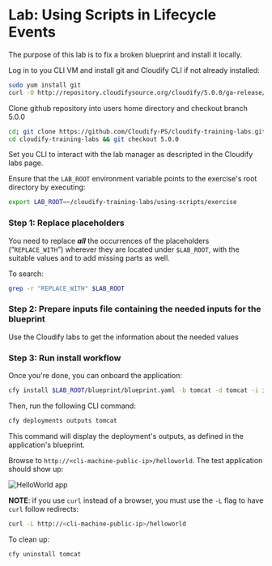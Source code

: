 # Lab: Using Scripts in Lifecycle Events

The purpose of this lab is to fix a broken blueprint and install it locally.

Log in to you CLI VM and install git and Cloudify CLI if not already installed:
```bash
sudo yum install git
curl -O http://repository.cloudifysource.org/cloudify/5.0.0/ga-release/cloudify-cli-5.0.0~ga.el6.x86_64.rpm && sudo rpm -i cloudify-cli-5.0.0~ga.el6.x86_64.rpm
```

Clone github repository into users home directory and checkout branch 5.0.0
```bash
cd; git clone https://github.com/Cloudify-PS/cloudify-training-labs.git
cd cloudify-training-labs && git checkout 5.0.0
```

Set you CLI to interact with the lab manager as descripted in the Cloudify labs page.

Ensure that the `LAB_ROOT` environment variable points to the exercise's root directory by executing:

```bash
export LAB_ROOT=~/cloudify-training-labs/using-scripts/exercise
```

### Step 1: Replace placeholders

You need to replace **_all_** the occurrences of the placeholders (“`REPLACE_WITH`”) wherever they are located under
`$LAB_ROOT`, with the suitable values and to add missing parts as well.

To search:

```bash
grep -r "REPLACE_WITH" $LAB_ROOT
```

### Step 2: Prepare inputs file containing the needed inputs for the blueprint

Use the Cloudify labs to get the information about the needed values

### Step 3: Run install workflow

Once you're done, you can onboard the application:

```bash
cfy install $LAB_ROOT/blueprint/blueprint.yaml -b tomcat -d tomcat -i inputs.yaml
```

Then, run the following CLI command:

```bash
cfy deployments outputs tomcat
```

This command will display the deployment's outputs, as defined in the application's blueprint.

Browse to `http://<cli-machine-public-ip>/helloworld`. The test application should show up:

![HelloWorld app](../../../raw/4.6/using-scripts/helloworld.png "HelloWorld app")

**NOTE**: if you use `curl` instead of a browser, you must use the `-L` flag to have `curl` follow
redirects:

```bash
curl -L http://<cli-machine-public-ip>/helloworld
```

To clean up:

```bash
cfy uninstall tomcat
```
